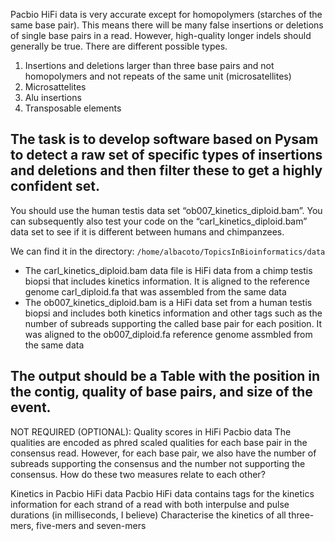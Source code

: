 Pacbio HiFi data is very accurate except for homopolymers (starches of the same base pair). This means there will be many false insertions or deletions of single base pairs in a read. 
However, high-quality longer indels should generally be true. There are different possible types.

1.	Insertions and deletions larger than three base pairs and not homopolymers and not repeats of the same unit (microsatellites)
2.	Microsattelites
3.	Alu insertions
4.	Transposable elements

## The task is to develop software based on Pysam to detect a raw set of specific types of insertions and deletions and then filter these to get a highly confident set.

You should use the human testis data set “ob007_kinetics_diploid.bam”. 
You can subsequently also test your code on the “carl_kinetics_diploid.bam” data set to see if it is different between humans and chimpanzees.

We can find it in the directory: ```/home/albacoto/TopicsInBioinformatics/data ```

- The carl_kinetics_diploid.bam data file is HiFi data from a chimp testis biopsi that includes kinetics information. It is aligned to the reference genome carl_diploid.fa that was assembled from the same data
- The ob007_kinetics_diploid.bam is a HiFi data set from a human testis biopsi and includes both kinetics information and other tags such as the number of subreads supporting the called base pair for each position. It was aligned to the ob007_diploid.fa reference genome assmbled from the same data




## The output should be a Table with the position in the contig, quality of base pairs, and size of the event. 














NOT REQUIRED (OPTIONAL):
Quality scores in HiFi Pacbio data
The qualities are encoded as phred scaled qualities for each base pair in the consensus read. However, for each base pair, we also have the number of subreads supporting the consensus and the number not supporting the consensus. How do these two measures relate to each other?

Kinetics in Pacbio HiFi data
Pacbio HiFi data contains tags for the kinetics information for each strand of a read with both interpulse and pulse durations (in milliseconds, I believe) 
Characterise the kinetics of all three-mers, five-mers and seven-mers
